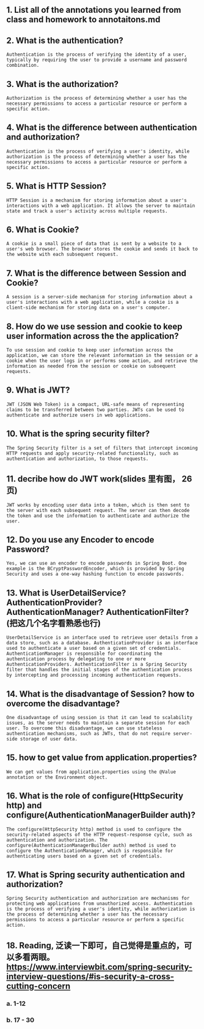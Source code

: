## 1.  List all of the annotations you learned from class and homework to annotaitons.md
## 2.  What is the authentication?
    Authentication is the process of verifying the identity of a user, typically by requiring the user to provide a username and password combination. 

## 3.  What is the authorization?
    Authorization is the process of determining whether a user has the necessary permissions to access a particular resource or perform a specific action.

## 4.  What is the difference between authentication and authorization?
    Authentication is the process of verifying a user's identity, while authorization is the process of determining whether a user has the necessary permissions to access a particular resource or perform a specific action.

## 5.  What is HTTP Session?
    HTTP Session is a mechanism for storing information about a user's interactions with a web application. It allows the server to maintain state and track a user's activity across multiple requests.

## 6.  What is Cookie? 
    A cookie is a small piece of data that is sent by a website to a user's web browser. The browser stores the cookie and sends it back to the website with each subsequent request.

## 7. What is the difference between Session and Cookie?
    A session is a server-side mechanism for storing information about a user's interactions with a web application, while a cookie is a client-side mechanism for storing data on a user's computer.

## 8.  How do we use session and cookie to keep user information across the the application? 
    To use session and cookie to keep user information across the application, we can store the relevant information in the session or a cookie when the user logs in or performs some action, and retrieve the information as needed from the session or cookie on subsequent requests.

## 9.  What is JWT?
    JWT (JSON Web Token) is a compact, URL-safe means of representing claims to be transferred between two parties. JWTs can be used to authenticate and authorize users in web applications.

## 10. What is the spring security filter?
    The Spring Security filter is a set of filters that intercept incoming HTTP requests and apply security-related functionality, such as authentication and authorization, to those requests.

## 11. decribe how do JWT work(slides 里有图， 26页)
    JWT works by encoding user data into a token, which is then sent to the server with each subsequent request. The server can then decode the token and use the information to authenticate and authorize the user.

## 12. Do you use any Encoder to encode Password?
    Yes, we can use an encoder to encode passwords in Spring Boot. One example is the BCryptPasswordEncoder, which is provided by Spring Security and uses a one-way hashing function to encode passwords.
    
## 13. What is UserDetailService? AuthenticationProvider?AuthenticationManager? AuthenticationFilter?(把这几个名字看熟悉也行)
    UserDetailService is an interface used to retrieve user details from a data store, such as a database. AuthenticationProvider is an interface used to authenticate a user based on a given set of credentials. AuthenticationManager is responsible for coordinating the authentication process by delegating to one or more AuthenticationProviders. AuthenticationFilter is a Spring Security filter that handles the initial stages of the authentication process by intercepting and processing incoming authentication requests.

## 14. What is the disadvantage of Session? how to overcome the disadvantage?
    One disadvantage of using session is that it can lead to scalability issues, as the server needs to maintain a separate session for each user. To overcome this disadvantage, we can use stateless authentication mechanisms, such as JWTs, that do not require server-side storage of user data.

## 15. how to get value from application.properties?
    We can get values from application.properties using the @Value annotation or the Environment object.

## 16. What is the role of configure(HttpSecurity http) and configure(AuthenticationManagerBuilder auth)?
    The configure(HttpSecurity http) method is used to configure the security-related aspects of the HTTP request-response cycle, such as authentication and authorization. The configure(AuthenticationManagerBuilder auth) method is used to configure the AuthenticationManager, which is responsible for authenticating users based on a given set of credentials.

## 17.  What is Spring security authentication and authorization?
    Spring Security authentication and authorization are mechanisms for protecting web applications from unauthorized access. Authentication is the process of verifying a user's identity, while authorization is the process of determining whether a user has the necessary permissions to access a particular resource or perform a specific action.
    
## 18. Reading, 泛读一下即可，自己觉得是重点的，可以多看两眼。https://www.interviewbit.com/spring-security-interview-questions/#is-security-a-cross-cutting-concern
### a. 1-12
### b. 17 - 30
 